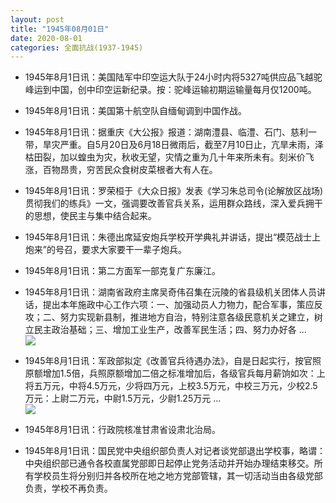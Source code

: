 ```yaml
---
layout: post
title: "1945年08月01日"
date: 2020-08-01
categories: 全面抗战(1937-1945)
---
```


<meta name="referrer" content="no-referrer" />

- 1945年8月1日讯：美国陆军中印空运大队于24小时内将5327吨供应品飞越驼峰运到中国，创中印空运新纪录。按：驼峰运输初期运输量每月仅1200吨。 

- 1945年8月1日讯：美国第十航空队自缅甸调到中国作战。 

- 1945年8月1日讯：据重庆《大公报》报道：湖南澧县、临澧、石门、慈利一带，旱灾严重。自5月20日及6月18日微雨后，截至7月10日止，亢旱未雨，泽枯田裂，加以蝗虫为灾，秋收无望，灾情之重为几十年来所未有。刻米价飞涨，百物昂贵，穷苦民众食树皮菜根者大有人在。 

- 1945年8月1日讯：罗荣桓于《大众日报》发表《学习朱总司令(论解放区战场)贯彻我们的练兵》一文，强调要改善官兵关系，运用群众路线，深入爱兵拥干的思想，使民主与集中结合起来。 

- 1945年8月1日讯：朱德出席延安炮兵学校开学典礼并讲话，提出“模范战士上炮来”的号召，要求大家要干一辈子炮兵。 

- 1945年8月1日讯：第二方面军一部克复广东廉江。 

- 1945年8月1日讯：湖南省政府主席吴奇伟召集在沅陵的省县级机关团体人员讲话，提出本年施政中心工作六项：一、加强动员人力物力，配合军事，策应反攻；二、努力实现新县制，推进地方自治，特别注意各级民意机关之建立，树立民主政治基础；三、增加工业生产，改善军民生活；四、努力办好各 ... <br/><img src="https://wx2.sinaimg.cn/large/aca367d8ly1ghb6et1bsuj20c809zmx7.jpg" />

- 1945年8月1日讯：军政部拟定《改善官兵待遇办法》，自是日起实行，按官照原额增加1.5倍，兵照原额增加二倍之标准增加后，各级官兵每月薪饷如次：上将五万元，中将4.5万元，少将四万元，上校3.5万元，中校三万元，少校2.5万元：上尉二万元，中尉1.5万元，少尉1.25万元 ... <br/><img src="https://wx1.sinaimg.cn/large/aca367d8ly1ghb4ocj283j20c809zdfx.jpg" />

- 1945年8月1日讯：行政院核准甘肃省设肃北治局。 

- 1945年8月1日讯：国民党中央组织部负责人对记者谈党部退出学校事，略谓：中央组织部已通令各校直属党部即日起停止党务活动并开始办理结束移交。所有学校员生将分别归并各校所在地之地方党部管辖，其一切活动当由各级党部负责，学校不再负责。 

